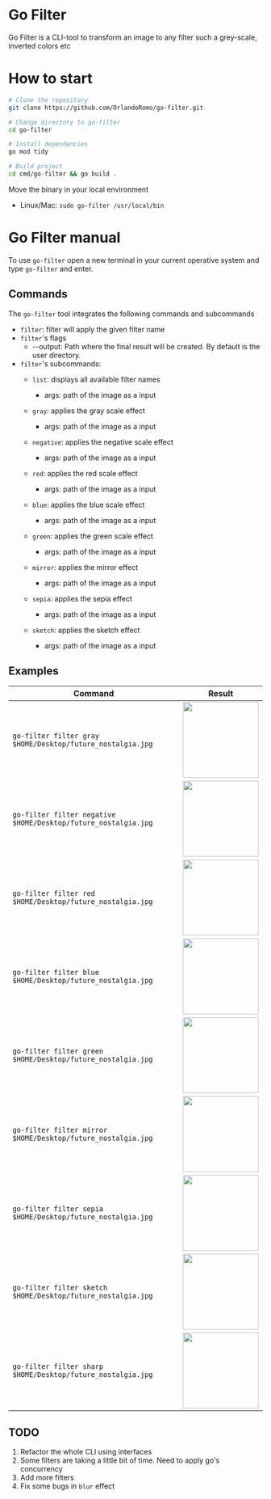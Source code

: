 
# Go Filter
Go Filter is a CLI-tool to transform an image to any filter such a grey-scale, inverted colors etc

# How to start
```bash
# Clone the repository
git clone https://github.com/OrlandoRomo/go-filter.git

# Change directory to go-filter
cd go-filter

# Install dependencies
go mod tidy

# Build project
cd cmd/go-filter && go build .
```
Move the binary in your local environment
  - Linux/Mac: `sudo go-filter /usr/local/bin`

# Go Filter manual
To use `go-filter` open a new terminal in your current operative system and type `go-filter` and enter.

## Commands
The `go-filter` tool integrates the following commands and subcommands
   - `filter`: filter will apply the given filter name
   - `filter`'s flags
      - --output: Path where the final result will be created. By default is the user directory.  
   - `filter`'s subcommands:  
      - `list`: displays all available filter names
         - args: path of the image as a input 
         
      - `gray`: applies the gray scale effect
         - args: path of the image as a input 

      - `negative`: applies the negative scale effect
         - args: path of the image as a input 

      - `red`: applies the red scale effect
           - args: path of the image as a input 

      - `blue`: applies the blue scale effect
           - args: path of the image as a input
  
      - `green`: applies the green scale effect
           - args: path of the image as a input
 
      - `mirror`: applies the mirror effect
           - args: path of the image as a input 

      - `sepia`: applies the sepia effect
           - args: path of the image as a input 

      - `sketch`: applies the sketch effect
           - args: path of the image as a input

## Examples
| Command       |    Result     |
| ------------- |:-------------:|
| `go-filter filter gray $HOME/Desktop/future_nostalgia.jpg`      |  <img src="https://user-images.githubusercontent.com/34588445/133297171-c9b00477-4a1e-49ad-8d6d-0b730ba0285f.jpg" width="150" height="150"> |
| `go-filter filter negative $HOME/Desktop/future_nostalgia.jpg`      |  <img src="https://user-images.githubusercontent.com/34588445/133297151-c4494112-7856-4c27-aae1-b07a2bd6b384.jpg" width="150" height="150"> |
| `go-filter filter red $HOME/Desktop/future_nostalgia.jpg`      | <img src="https://user-images.githubusercontent.com/34588445/133297177-714859ee-301c-429e-851a-dce40378e25c.jpg" width="150" height="150"> |
| `go-filter filter blue $HOME/Desktop/future_nostalgia.jpg`      |  <img src="https://user-images.githubusercontent.com/34588445/133297188-843f51fe-f9d7-473d-9c54-ae7a1faf25f2.jpg" width="150" height="150"> |
| `go-filter filter green $HOME/Desktop/future_nostalgia.jpg`      |  <img src="https://user-images.githubusercontent.com/34588445/133297128-16c7ad56-f2f6-4a8d-8684-d1c795177e5c.jpg" width="150" height="150"> |
| `go-filter filter mirror $HOME/Desktop/future_nostalgia.jpg`      |  <img src="https://user-images.githubusercontent.com/34588445/133297175-8d2aa032-902d-4f6a-8459-2c52ad12148b.jpg" width="150" height="150"> |
| `go-filter filter sepia $HOME/Desktop/future_nostalgia.jpg`      |  <img src="https://user-images.githubusercontent.com/34588445/133297141-c022155d-05ef-4162-a61e-4920509cad8e.jpg" width="150" height="150"> |
| `go-filter filter sketch $HOME/Desktop/future_nostalgia.jpg`      | <img src="https://user-images.githubusercontent.com/34588445/133297150-646feaaa-4126-46d7-aecc-2c3df93e28aa.jpg" width="150" height="150"> |
| `go-filter filter sharp $HOME/Desktop/future_nostalgia.jpg`      |  <img src="https://user-images.githubusercontent.com/34588445/133297162-3abbd4b1-1d35-4997-bebc-05d61ab95cfa.jpg" width="150" height="150"> |

## TODO
1. Refactor the whole CLI using interfaces
2. Some filters are taking a little bit of time. Need to apply go's concurrency
3. Add more filters
4. Fix some bugs in `blur` effect
